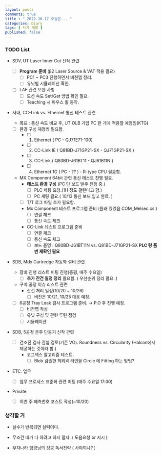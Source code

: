```yaml
---
layout: posts
comments: true
title : " 2022.10.17 오늘은... "
categories: Diary
tags: [ 자기 개발 ]
published: false
---
```


### TODO List

- SDV, UT Laser Inner Cut 신작 관련
  - [ ] **Program 준비** (β2 Laser Source & VAT 적용 필요)
    - [ ] PC1 ~ PC3 진행하면서 비젼맵 정리.
    - [ ] 유닛별 시뮬레이션 확인.
  - [ ] LAF 관련 보완 사항
    - [ ] 모션 속도 Set/Get 방법 확인 필요.
    - [ ] Teaching 시 마우스 휠 동작.

- 사내, CC-Link vs. Ethernet 통신 테스트 관련
  - 목표 : 통신 속도 비교 후, UT OLB 가압 PC 한 개에 적용할 예정임(KTG)

  - [ ] 환경 구성 재정리 필요함.
    - [ ] 1. Ethernet ( PC - QJ71E71-100)
    - [ ] 2. CC-Link IE ( Q81BD-J71GP21-SX - QJ71GP21-SX )
    - [ ] 3. CC-Link ( Q80BD-J61BT11 - QJ61B11N )
    - [ ] 4. Ethernet 1G ( PC - ?? ) - R-type CPU 필요함.

  - MX Component 64bit 관련 통신 테스트 진행 필요.
    - **테스트 환경 구성** (PC 단 보드 발주 진행 중.)
      - [ ] PLC 세팅 요청.(1H 정도 걸린다고 함.)
      - [ ] PC 세팅 필요.( 10/13 통신 보드 입고 완료. )
    - [ ] T/T 로그 파일 추가 필요함.
    - Mx Component 테스트 프로그램 준비 (원래 있었음 COM_Melsec.cs )
      - [ ] 연결 체크
      - [ ] 통신 속도 체크
    - CC-Link 테스트 프로그램 준비
      - [ ] 연결 체크
      - [ ] 통신 속도 체크
      - [ ] 보드 품명 : Q80BD-J61BT11N vs. Q81BD-J71GP21-SX **PLC 랑 품번 재확인 필요**

- SDB, Mdx Cartredge 자동화 설비 관련
  - 장비 진행 리스트 미팅 진행(증평, 매주 수요일)
    - [ ] **추가 잔건 일정 정리** 필요함. ( 우선순위 정리 필요. )
  - 구미 공장 이슈 리스트 관련
    - 잔건 처리 일정(10/20 ~ 10/26)
      - [ ] 비전은 10/21, 10/25 대응 예정.
  - [ ] 6공정 Tray Leak 검사 프로그램 준비. → P.O 후 진행 예정.
    - [ ] 비전맵 작성
    - [ ] 유닛 구성 및 관련 루틴 점검
    - [ ] 시뮬레이션

- SDB, 5공정 분주 단동기 신작 관련
  - [ ] 건조전 검사 컨셉 검토(기존 VO). Roundness vs. Circularity (Halcon에서 제공하는 것이라 함.)
    - 코그넥스 알고리즘 테스트.
      - [ ] Blob 검출한 최외곽 라인을 Circle 에 Fitting 하는 방법?

- ETC. 업무
  - [ ] 업무 프로세스 표준화 관련 미팅 (매주 수요일 17:00)

- Private
  - [ ] 이번 주 예측번호 포스트 작성(~10/20)

### 생각할 거

- 실수가 반복되면 실력이다.

- 무조건 내가 다 하려고 하지 말자. ( 도움요청 or 지시 )

- 부자나라 임금님의 성공 독서전략 ( 사야되나? )
